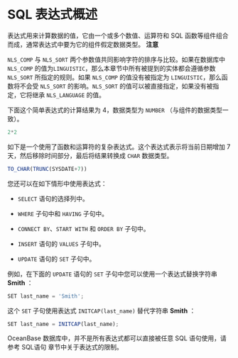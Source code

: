 SQL 表达式概述 
==============================



表达式用来计算数据的值，它由一个或多个数值、运算符和 SQL 函数等组件组合而成，通常表达式中要为它的组件假定数据类型。
**注意**



`NLS_COMP` 与 `NLS_SORT` 两个参数值共同影响字符的排序与比较。如果在数据库中 `NLS_COMP` 的值为`LINGUISTIC`，那么本章节中所有被提到的实体都会遵循参数 `NLS_SORT` 所指定的规则。如果 `NLS_COMP` 的值没有被指定为 `LINGUISTIC`，那么函数将不会受 `NLS_SORT` 的影响。`NLS_SORT` 的值可以被直接指定，如果没有被指定，它将继承 `NLS_LANGUAGE` 的值。

下面这个简单表达式的计算结果为 4，数据类型为 `NUMBER` （与组件的数据类型一致）。

```javascript
2*2
```



如下是一个使用了函数和运算符的复杂表达式。这个表达式表示将当前日期增加 7 天，然后移除时间部分，最后将结果转换成 `CHAR` 数据类型。

```javascript
TO_CHAR(TRUNC(SYSDATE+7))
```



您还可以在如下情形中使用表达式：

* `SELECT` 语句的选择列中。

* `WHERE` 子句中和 `HAVING` 子句中。

* `CONNECT BY`、`START WITH` 和 `ORDER BY` 子句中。

* `INSERT` 语句的 `VALUES` 子句中。

* `UPDATE` 语句的 `SET` 子句中。




例如，在下面的 `UPDATE` 语句的 `SET` 子句中您可以使用一个表达式替换字符串 **Smith** ：

```javascript
SET last_name = 'Smith';
```



这个 `SET` 子句使用表达式 `INITCAP(last_name)` 替代字符串 **Smith** ：

```javascript
SET last_name = INITCAP(last_name);
```



OceanBase 数据库中，并不是所有表达式都可以直接被任意 SQL 语句使用，请参考 SQL语句 章节中关于表达式的限制。
